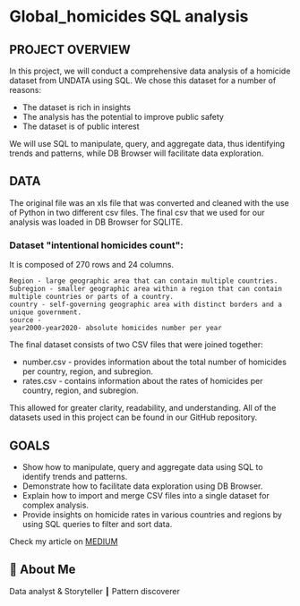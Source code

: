# Global_homicides SQL analysis

## PROJECT OVERVIEW

In this project, we will conduct a comprehensive data analysis of a homicide dataset from UNDATA using SQL. We chose this dataset for a number of reasons:

* The dataset is rich in insights
* The analysis has the potential to improve public safety
* The dataset is of public interest

We will use SQL to manipulate, query, and aggregate data, thus identifying trends and patterns, while DB Browser will facilitate data exploration.




## DATA
The original file was an xls file that was converted and cleaned with the use of Python in two different csv files. The final csv that we used for our analysis was loaded in DB Browser for SQLITE.

### Dataset "intentional homicides count":

It is composed of 270 rows and 24 columns.

    Region - large geographic area that can contain multiple countries.
    Subregion - smaller geographic area within a region that can contain multiple countries or parts of a country.
    country - self-governing geographic area with distinct borders and a unique government.
    source - 
    year2000-year2020- absolute homicides number per year
    
 The final dataset consists of two CSV files that were joined together:

* number.csv - provides information about the total number of homicides per country, region, and subregion.
* rates.csv - contains information about the rates of homicides per country, region, and subregion.

 This allowed for greater clarity, readability, and understanding. All of the datasets used in this project can be found in our GitHub repository.
    
## GOALS

* Show how to manipulate, query and aggregate data using SQL to identify trends and patterns.
* Demonstrate how to facilitate data exploration using DB Browser.
* Explain how to import and merge CSV files into a single dataset for complex analysis.
* Provide insights on homicide rates in various countries and regions by using SQL queries to filter and sort data.

Check my article on [MEDIUM](https://medium.com/@dimmakriss/natural-language-processing-and-sentiment-analysis-on-music-lyrics-7af53192945b)

## 🚀 About Me
Data analyst & Storyteller ┃ Pattern discoverer 
